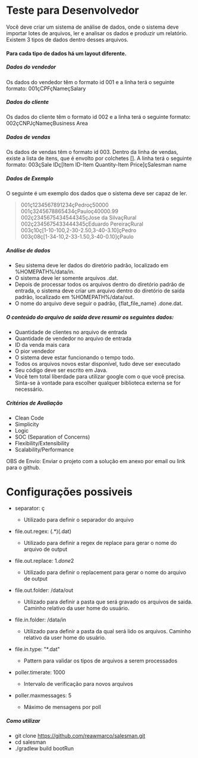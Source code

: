# Teste para Desenvolvedor

Você deve criar um sistema de análise de dados, onde o sistema deve importar lotes de arquivos, ler e analisar os dados e produzir um relatório. Existem 3 tipos de dados dentro
desses arquivos.

#### Para cada tipo de dados há um layout diferente.

##### Dados do vendedor

Os dados do vendedor têm o formato id 001 e a linha terá o seguinte formato: 001çCPFçNameçSalary

##### Dados do cliente

Os dados do cliente têm o formato id 002 e a linha terá o seguinte formato: 002çCNPJçNameçBusiness Area

##### Dados de vendas

Os dados de vendas têm o formato id 003. Dentro da linha de vendas, existe a lista de itens, que é envolto por colchetes []. A linha terá o seguinte formato: 003çSale
IDç[Item ID-Item Quantity-Item Price]çSalesman name

##### Dados de Exemplo

O seguinte é um exemplo dos dados que o sistema deve ser capaz de ler.
> 001ç1234567891234çPedroç50000   
> 001ç3245678865434çPauloç40000.99   
> 002ç2345675434544345çJose da SilvaçRural   
> 002ç2345675433444345çEduardo PereiraçRural   
> 003ç10ç[1-10-100,2-30-2.50,3-40-3.10]çPedro   
> 003ç08ç[1-34-10,2-33-1.50,3-40-0.10]çPaulo

##### Análise de dados

- Seu sistema deve ler dados do diretório padrão, localizado em %HOMEPATH%/data/in.
- O sistema deve ler somente arquivos .dat.
- Depois de processar todos os arquivos dentro do diretório padrão de entrada, o sistema deve criar um arquivo dentro do diretório de saída padrão, localizado em
  %HOMEPATH%/data/out.
- O nome do arquivo deve seguir o padrão, {flat_file_name} .done.dat.

##### O conteúdo do arquivo de saída deve resumir os seguintes dados:

- Quantidade de clientes no arquivo de entrada
- Quantidade de vendedor no arquivo de entrada
- ID da venda mais cara
- O pior vendedor
- O sistema deve estar funcionando o tempo todo.
- Todos os arquivos novos estar disponível, tudo deve ser executado
- Seu código deve ser escrito em Java.
- Você tem total liberdade para utilizar google com o que você precisa. Sinta-se à vontade para escolher qualquer biblioteca externa se for necessário.

##### Critérios de Avaliação

- Clean Code
- Simplicity
- Logic
- SOC (Separation of Concerns)
- Flexibility/Extensibility
- Scalability/Performance

OBS de Envio:
Enviar o projeto com a solução em anexo por email ou link para o github.

# Configurações possiveis

- separator: ç
    - Utilizado para definir o separador do arquivo

- file.out.regex: (.*)(\.dat)
    - Utilizado para definir a regex de replace para gerar o nome do arquivo de output

- file.out.replace: $1.done$2
    - Utilizado para definir o replacement para gerar o nome do arquivo de output

- file.out.folder: /data/out
    - Utilizado para definir a pasta que será gravado os arquivos de saida. Caminho relativo da user home do usuário.

- file.in.folder: /data/in
    - Utilizado para definir a pasta da qual será lido os arquivos. Caminho relativo da user home do usuário.

- file.in.type: "*.dat"
    - Pattern para validar os tipos de arquivos a serem processados

- poller.timerate: 1000
    - Intervalo de verificação para novos arquivos

- poller.maxmessages: 5
    - Máximo de mensagens por poll

##### Como utilizar

- git clone https://github.com/reawmarco/salesman.git
- cd salesman
- ./gradlew build bootRun
